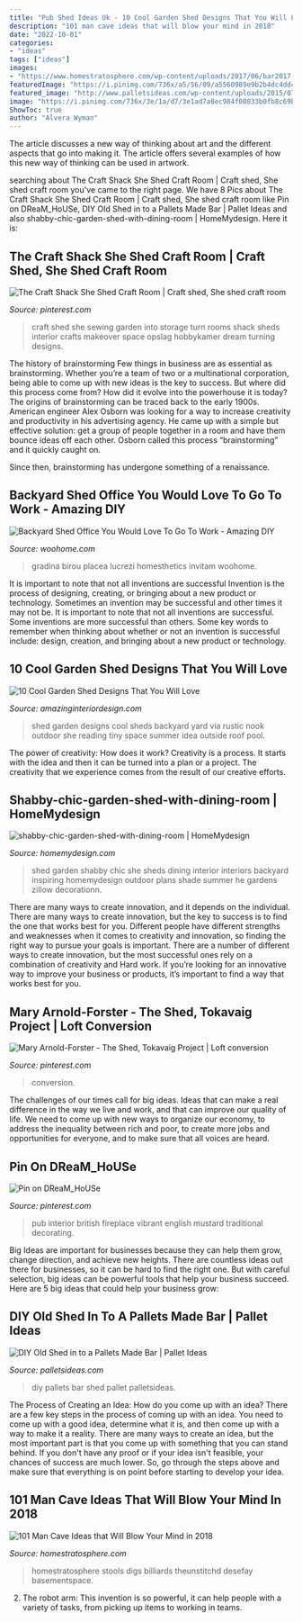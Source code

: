 ```yaml
---
title: "Pub Shed Ideas Uk - 10 Cool Garden Shed Designs That You Will Love"
description: "101 man cave ideas that will blow your mind in 2018"
date: "2022-10-01"
categories:
- "ideas"
tags: ["ideas"]
images:
- "https://www.homestratosphere.com/wp-content/uploads/2017/06/bar2017-06-20-at-11.57.16-AM-14.jpg"
featuredImage: "https://i.pinimg.com/736x/a5/56/09/a5560989e9b2b4dc4ddc115ef3d6c420--tiled-fireplace-british-pub.jpg"
featured_image: "http://www.palletsideas.com/wp-content/uploads/2015/07/DIY-Pallets-Made-Bar-1.jpg"
image: "https://i.pinimg.com/736x/3e/1a/d7/3e1ad7a8ec984f00833b0fb8c69b0205--craft-shed-rafting.jpg"
ShowToc: true
author: "Alvera Wyman"
---
```



The article discusses a new way of thinking about art and the different aspects that go into making it. The article offers several examples of how this new way of thinking can be used in artwork.

	

		
searching about The Craft Shack She Shed Craft Room | Craft shed, She shed craft room you've came to the right page. We have 8 Pics about The Craft Shack She Shed Craft Room | Craft shed, She shed craft room like Pin on DReaM_HoUSe, DIY Old Shed in to a Pallets Made Bar | Pallet Ideas and also shabby-chic-garden-shed-with-dining-room | HomeMydesign. Here it is:
		
    
## The Craft Shack She Shed Craft Room | Craft Shed, She Shed Craft Room

<img loading=lazy src="https://i.pinimg.com/736x/3e/1a/d7/3e1ad7a8ec984f00833b0fb8c69b0205--craft-shed-rafting.jpg" onerror="this.onerror=null;this.src='https://tse1.mm.bing.net/th?id=OIP.8qdVCJlMSXERRV68E15sWgHaJ3&amp;pid=15.1';" alt="The Craft Shack She Shed Craft Room | Craft shed, She shed craft room">

_Source: pinterest.com_

>craft shed she sewing garden into storage turn rooms shack sheds interior crafts makeover space opslag hobbykamer dream turning designs. 

	

The history of brainstorming
Few things in business are as essential as brainstorming. Whether you’re a team of two or a multinational corporation, being able to come up with new ideas is the key to success. But where did this process come from? How did it evolve into the powerhouse it is today?
The origins of brainstorming can be traced back to the early 1900s. American engineer Alex Osborn was looking for a way to increase creativity and productivity in his advertising agency. He came up with a simple but effective solution: get a group of people together in a room and have them bounce ideas off each other. Osborn called this process “brainstorming” and it quickly caught on.

Since then, brainstorming has undergone something of a renaissance.

    
## Backyard Shed Office You Would Love To Go To Work - Amazing DIY

<img loading=lazy src="https://www.woohome.com/wp-content/uploads/2015/12/Backyard-Cottage-Office-4.jpg" onerror="this.onerror=null;this.src='https://tse1.mm.bing.net/th?id=OIP.Ojualb3D59rvT3EqY-InEAHaKf&amp;pid=15.1';" alt="Backyard Shed Office You Would Love To Go To Work - Amazing DIY">

_Source: woohome.com_

>gradina birou placea lucrezi homesthetics invitam woohome. 

	

It is important to note that not all inventions are successful
Invention is the process of designing, creating, or bringing about a new product or technology. Sometimes an invention may be successful and other times it may not be. It is important to note that not all inventions are successful. 
Some inventions are more successful than others. Some key words to remember when thinking about whether or not an invention is successful include: design, creation, and bringing about a new product or technology.

    
## 10 Cool Garden Shed Designs That You Will Love

<img loading=lazy src="http://www.amazinginteriordesign.com/wp-content/uploads/2015/03/26.jpg" onerror="this.onerror=null;this.src='https://tse2.mm.bing.net/th?id=OIP.dGdYRrLSO2cNPQ4W73NweAHaLF&amp;pid=15.1';" alt="10 Cool Garden Shed Designs That You Will Love">

_Source: amazinginteriordesign.com_

>shed garden designs cool sheds backyard yard via rustic nook outdoor she reading tiny space summer idea outside roof pool. 

	

The power of creativity: How does it work?
Creativity is a process. It starts with the idea and then it can be turned into a plan or a project. The creativity that we experience comes from the result of our creative efforts.

    
## Shabby-chic-garden-shed-with-dining-room | HomeMydesign

<img loading=lazy src="https://homemydesign.com/wp-content/uploads/2018/08/shabby-chic-garden-shed-with-dining-room.jpg" onerror="this.onerror=null;this.src='https://tse1.mm.bing.net/th?id=OIP.BQL_KicAsAZoAb7dt9XUAwHaHa&amp;pid=15.1';" alt="shabby-chic-garden-shed-with-dining-room | HomeMydesign">

_Source: homemydesign.com_

>shed garden shabby chic she sheds dining interior interiors backyard inspiring homemydesign outdoor plans shade summer he gardens zillow decorationn. 

	

There are many ways to create innovation, and it depends on the individual.
There are many ways to create innovation, but the key to success is to find the one that works best for you. Different people have different strengths and weaknesses when it comes to creativity and innovation, so finding the right way to pursue your goals is important. There are a number of different ways to create innovation, but the most successful ones rely on a combination of creativity and Hard work. If you’re looking for an innovative way to improve your business or products, it’s important to find a way that works best for you.

    
## Mary Arnold-Forster - The Shed, Tokavaig Project | Loft Conversion

<img loading=lazy src="https://i.pinimg.com/736x/7b/51/cd/7b51cd9df48fc01b1239f8a1b74d6bd2.jpg" onerror="this.onerror=null;this.src='https://tse4.mm.bing.net/th?id=OIP.ydcLCqMn95AMZaeOSWzz-AHaFj&amp;pid=15.1';" alt="Mary Arnold-Forster - The Shed, Tokavaig Project | Loft conversion">

_Source: pinterest.com_

>conversion. 

	

The challenges of our times call for big ideas. Ideas that can make a real difference in the way we live and work, and that can improve our quality of life. We need to come up with new ways to organize our economy, to address the inequality between rich and poor, to create more jobs and opportunities for everyone, and to make sure that all voices are heard.

    
## Pin On DReaM_HoUSe

<img loading=lazy src="https://i.pinimg.com/736x/a5/56/09/a5560989e9b2b4dc4ddc115ef3d6c420--tiled-fireplace-british-pub.jpg" onerror="this.onerror=null;this.src='https://tse4.mm.bing.net/th?id=OIP.qI8vUhXeovn8KozppkzToAHaLF&amp;pid=15.1';" alt="Pin on DReaM_HoUSe">

_Source: pinterest.com_

>pub interior british fireplace vibrant english mustard traditional decorating. 

	

Big Ideas are important for businesses because they can help them grow, change direction, and achieve new heights. There are countless ideas out there for businesses, so it can be hard to find the right one. But with careful selection, big ideas can be powerful tools that help your business succeed. Here are 5 big ideas that could help your business grow: 

    
## DIY Old Shed In To A Pallets Made Bar | Pallet Ideas

<img loading=lazy src="http://www.palletsideas.com/wp-content/uploads/2015/07/DIY-Pallets-Made-Bar-1.jpg" onerror="this.onerror=null;this.src='https://tse4.mm.bing.net/th?id=OIP.mCVFXY3eq3z5fnmfdI1spQHaJ4&amp;pid=15.1';" alt="DIY Old Shed in to a Pallets Made Bar | Pallet Ideas">

_Source: palletsideas.com_

>diy pallets bar shed pallet palletsideas. 

	

The Process of Creating an Idea: How do you come up with an idea?
There are a few key steps in the process of coming up with an idea. You need to come up with a good idea, determine what it is, and then come up with a way to make it a reality. There are many ways to create an idea, but the most important part is that you come up with something that you can stand behind. If you don't have any proof or if your idea isn't feasible, your chances of success are much lower. So, go through the steps above and make sure that everything is on point before starting to develop your idea.

    
## 101 Man Cave Ideas That Will Blow Your Mind In 2018

<img loading=lazy src="https://www.homestratosphere.com/wp-content/uploads/2017/06/bar2017-06-20-at-11.57.16-AM-14.jpg" onerror="this.onerror=null;this.src='https://tse4.mm.bing.net/th?id=OIP.vsJ8WBeGiCrkAFjBGduT6QHaLG&amp;pid=15.1';" alt="101 Man Cave Ideas that Will Blow Your Mind in 2018">

_Source: homestratosphere.com_

>homestratosphere stools digs billiards theunstitchd desefay basementspace. 

	

2. The robot arm: This invention is so powerful, it can help people with a variety of tasks, from picking up items to working in teams.

